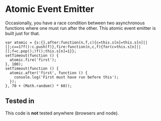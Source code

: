 Atomic Event Emitter====================Occasionally, you have a race condition between two asynchronous functions where one must run after the other. This atomic event emitter is built just for that.```var atomic = {s:{},after:function(n,f,c){c=this.s[n]=this.s[n]||[];c==1?f():c.push(f)},fire:function(n,c,f){for(c=this.s[n]||[];f=c.pop();)f();this.s[n]=1}};setTimeout(function () {  atomic.fire('first');}, 100);setTimeout(function () {  atomic.after('first', function () {    console.log('First must have run before this');  });}, 70 + (Math.random() * 60));```Tested in---------This code is **not** tested anywhere (browsers and node).